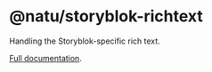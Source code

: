 # @natu/storyblok-richtext

Handling the Storyblok-specific rich text.

[Full documentation](https://naturaily-starter-docs.vercel.app/packages/storyblok/storyblok-richtext).
